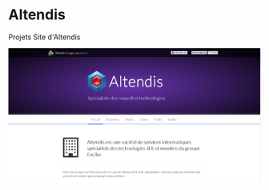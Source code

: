 Altendis
========

Projets
Site d'Altendis

![Screenshot](https://github.com/glenoir62/Altendis/blob/master/readme.png)
